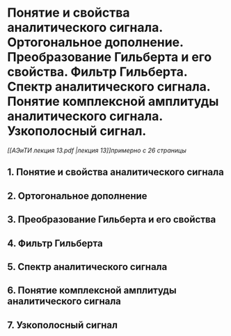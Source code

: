 # Понятие и свойства аналитического сигнала. Ортогональное дополнение. Преобразование Гильберта и его свойства. Фильтр Гильберта. Спектр аналитического сигнала. Понятие комплексной амплитуды аналитического сигнала. Узкополосный сигнал.
*[[АЭиТИ лекция 13.pdf |лекция 13]]примерно с 26 страницы*
## 1. Понятие и свойства аналитического сигнала

## 2. Ортогональное дополнение

## 3. Преобразование Гильберта и его свойства

## 4. Фильтр Гильберта

## 5. Спектр аналитического сигнала

## 6. Понятие комплексной амплитуды аналитического сигнала

## 7. Узкополосный сигнал
